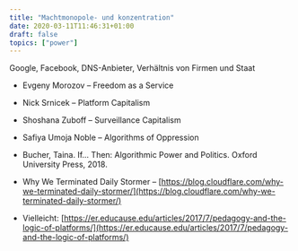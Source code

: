 ```yaml
---
title: "Machtmonopole- und konzentration"
date: 2020-03-11T11:46:31+01:00
draft: false
topics: ["power"]
---
```


Google, Facebook, DNS-Anbieter, Verhältnis von Firmen und Staat

- Evgeny Morozov – Freedom as a Service
- Nick Srnicek – Platform Capitalism
- Shoshana Zuboff – Surveillance Capitalism
- Safiya Umoja Noble – Algorithms of Oppression
- Bucher, Taina. If... Then: Algorithmic Power and Politics. Oxford University Press, 2018.

- Why We Terminated Daily Stormer – [https://blog.cloudflare.com/why-we-terminated-daily-stormer/](https://blog.cloudflare.com/why-we-terminated-daily-stormer/)
- Vielleicht: [https://er.educause.edu/articles/2017/7/pedagogy-and-the-logic-of-platforms/](https://er.educause.edu/articles/2017/7/pedagogy-and-the-logic-of-platforms/)